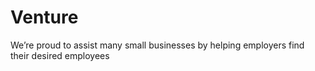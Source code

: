 # Venture
We’re proud to assist many small businesses by helping employers find their desired employees
